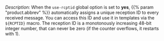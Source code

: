 ---
---
<!-- DISCLAIMER: This file is based on the syslog-ng Open Source Edition documentation https://github.com/balabit/syslog-ng-ose-guides/commit/2f4a52ee61d1ea9ad27cb4f3168b95408fddfdf2 and is used under the terms of The syslog-ng Open Source Edition Documentation License. The file has been modified by Axoflow. -->
*Description:* When the `use-rcptid` global option is set to **yes**, {{% param "product.abbrev" %}} automatically assigns a unique reception ID to every received message. You can access this ID and use it in templates via the `${RCPTID}` macro. The reception ID is a monotonously increasing 48-bit integer number, that can never be zero (if the counter overflows, it restarts with 1).
